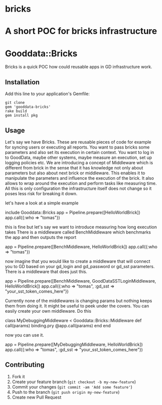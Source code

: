 bricks
======

A short POC for bricks infrastructure
=======
# Gooddata::Bricks

Bricks is a quick POC how could reusable apps in GD infrastructure work. 

## Installation

Add this line to your application's Gemfile:

    git clone 
    gem 'gooddata-bricks'
    rake build
    gem install pkg

## Usage

Let's say we have Bricks. These are reusable pieces of code for example for syncing users or executing all reports. You want to pass bricks some parameters and also set its execution in certain context. You want to log in to GoodData, maybe other systems, maybe measure an execution, set up logging policies etc. We are introducing a concept of Middleware which is different from brick in the sense that it has knowledge not only about parameters but also about next brick or middleware. This enables it to manipulate the parameters and influence the execution of the brick. It also allows to wrap around the execution and perform tasks like measuring time. All this is only configuration the infrastructure itself does not change so it poses less risk for breaking it down.

let's have a look at a simple example

  include Gooddata::Bricks
  app = Pipeline.prepare([HelloWorldBrick])
  app.call({:who => "tomas"})

this is fine but let's say we want to introduce measuring how long execution takes
There is a middleware called BenchMiddleware which benchmarks the app and then outputs the report

  app = Pipeline.prepare([BenchMiddleware, HelloWorldBrick])
  app.call({:who => "tomas"})

now imagine that you would like to create a middleware that will connect you to GD based on your gd_login and gd_password or gd_sst parameters. There is a middleware that does just this.

  app = Pipeline.prepare([BenchMiddleware, GoodDataSSTLoginMiddleware, HelloWorldBrick])
  app.call({:who => "tomas", :gd_sst => "your_sst_token_comes_here"})

Currently none of the middlewares is changing params but nothing keeps them from doing it. It might be useful to peek under the covers. You can easily create your own middleware. Do this

  class MyDebuggingMiddleware < Gooddata::Bricks::Middleware
    def call(params)
      binding.pry
      @app.call(params)
    end
  end

now you can use it.

  app = Pipeline.prepare([MyDebuggingMiddleware, HelloWorldBrick])
  app.call({:who => "tomas", :gd_sst => "your_sst_token_comes_here"})


## Contributing

1. Fork it
2. Create your feature branch (`git checkout -b my-new-feature`)
3. Commit your changes (`git commit -am 'Add some feature'`)
4. Push to the branch (`git push origin my-new-feature`)
5. Create new Pull Request
